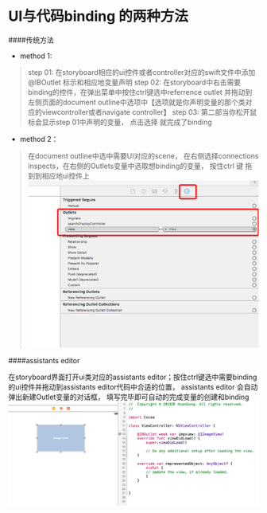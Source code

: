 # UI与代码binding 的两种方法

####传统方法 

- method 1:
> step 01: 在storyboard相应的ui控件或者controller对应的swift文件中添加@IBOutlet 标示和相应地变量声明
> step 02: 在storyboard中右击需要binding的控件，在弹出菜单中按住ctrl键选中referrence outlet 并拖动到左侧页面的document outline中选项中【选项就是你声明变量的那个类对应的viewcontroller或者navigate controller】
> step 03: 第二部当你松开鼠标会显示step 01中声明的变量， 点击选择 就完成了binding

- method 2：
> 在document outline中选中需要UI对应的scene， 在右侧选择connections inspects，在右侧的Outlets变量中选取想binding的变量， 按住ctrl 键 拖到到相应地ui控件上
![](ED15E046-218D-4947-B4ED-FEE3F124B8B3.png)

####assistants editor

 在storyboard界面打开ui类对应的assistants editor；按住ctrl键选中需要binding的ui控件并拖动到assistants editor代码中合适的位置， assistants editor 会自动弹出新建Outlet变量的对话框， 填写完毕即可自动的完成变量的创建和binding
 ![](QQ20160506-0.png)